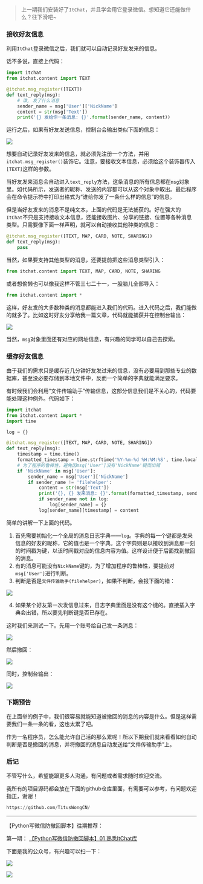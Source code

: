 > 上一期我们安装好了`ItChat`，并且学会用它登录微信。想知道它还能做什么？往下滑吧~

### 接收好友信息

利用`ItChat`登录微信之后，我们就可以自动记录好友发来的信息。

话不多说，直接上代码：

```python
import itchat
from itchat.content import TEXT

@itchat.msg_register([TEXT])
def text_reply(msg):
    # 谁, 发了什么消息
    sender_name = msg['User']['NickName']
    content = str(msg['Text'])
    print('{} 发给你一条消息: {}'.format(sender_name, content))
```

运行之后，如果有好友发送信息，控制台会输出类似下面的信息：

![](https://user-gold-cdn.xitu.io/2019/12/30/16f5738328709682?w=309&h=27&f=png&s=1909)

想要自动记录好友发来的信息，就必须先注册一个方法，并用`itchat.msg_register()`装饰它。注意，要接收文本信息，必须给这个装饰器传入`[TEXT]`这样的参数。

当好友发来消息会自动进入`text_reply`方法，这条消息的所有信息都在`msg`对象里。如代码所示，发送者的昵称、发送的内容都可以从这个对象中取出。最后程序会在命令提示符中打印出格式为“谁给你发了一条什么样的信息”的信息。

但是当好友发来的消息不是纯文本，上面的代码是无法捕获的。好在强大的`ItChat`不只是支持接收文本信息，还能接收图片、分享的链接、位置等各种消息类型。只需要像下面一样声明，就可以自动接收其他种类的信息：

```python
@itchat.msg_register([TEXT, MAP, CARD, NOTE, SHARING])
def text_reply(msg):
    pass
```

当然，如果要支持其他类型的消息，还要提前把这些消息类型引入：

```python
from itchat.content import TEXT, MAP, CARD, NOTE, SHARING
```

或者想偷懒也可以像我这样不管三七二十一，一股脑儿全部导入：

```python
from itchat.content import *
```

这样，好友发的大多数种类的消息都能进入我们的代码。进入代码之后，我们能做的就多了。比如这时好友分享给我一篇文章，代码就能捕获并在控制台输出：

![](https://user-gold-cdn.xitu.io/2019/12/30/16f573d8fb52ac36?w=474&h=27&f=png&s=2954)

当然，`msg`对象里面还有对应的网址信息，有兴趣的同学可以自己去探索。

### 缓存好友信息

由于我们的需求只是缓存近几分钟好友发过来的信息，没有必要用到那些专业的数据库，甚至没必要存储到本地文件中，反而一个简单的字典就能满足要求。

有时候我们会利用“文件传输助手”传输信息，这部分信息我们是不关心的，代码要能处理这种例外。代码如下：

```python
import itchat
from itchat.content import *
import time

log = {}

@itchat.msg_register([TEXT, MAP, CARD, NOTE, SHARING])
def text_reply(msg):
    timestamp = time.time()
    formatted_timestamp = time.strftime('%Y-%m-%d %H:%M:%S', time.localtime(timestamp))
    # 为了程序的鲁棒性，避免因msg['User']没有'NickName'键而出错
    if 'NickName' in msg['User']:
        sender_name = msg['User']['NickName']
        if sender_name != 'filehelper':
            content = str(msg['Text'])
            print('{}, {} 发来消息: {}'.format(formatted_timestamp, sender_name, content))
            if sender_name not in log:
                log[sender_name] = {}
            log[sender_name][timestamp] = content
```

简单的讲解一下上面的代码。

1. 首先需要初始化一个全局的消息日志字典——`log`。字典的每一个键都是发来信息的好友的昵称，它的值也是一个字典。这个字典则是以接收到消息那一刻的时间戳为键，以该时间戳对应的信息内容为值。这样设计便于后面找到撤回的消息。
2. 有的消息可能没有`NickName`键的，为了增加程序的鲁棒性，要提前对`msg['User']`进行判断。
3. 判断是否是`文件传输助手(filehelper)`，如果不判断，会报下面的错：

![](https://user-gold-cdn.xitu.io/2019/12/30/16f5741cb03097f4?w=889&h=126&f=png&s=17008)

4. 如果某个好友第一次发信息过来，日志字典里面是没有这个键的。直接插入字典会出错，所以要先判断键是否已存在。

这时我们来测试一下。先用一个账号给自己发一条消息：

![](https://user-gold-cdn.xitu.io/2019/12/30/16f5747562f84e52?w=1242&h=2208&f=png&s=978480)

然后撤回：

![](https://user-gold-cdn.xitu.io/2019/12/30/16f5747a6e5492e5?w=1242&h=2208&f=png&s=945921)

同时，控制台输出：

![](https://user-gold-cdn.xitu.io/2019/12/30/16f5748457fcf17f?w=501&h=44&f=png&s=5165)

### 下期预告

在上面举的例子中，我们很容易就能知道被撤回的消息的内容是什么。但是这样需要我们一条一条的看，这也太累了吧。

作为一名程序员，怎么能允许自己活的那么累呢！所以下期我们就来看看如何自动判断是否是撤回的消息，并将撤回的消息自动发送给“文件传输助手”上。

### 后记

不管写什么，希望能跟更多人沟通，有问题或者需求随时欢迎交流。

我所有的项目源码都会放在下面的github仓库里面，有需要可以参考，有问题欢迎指正，谢谢！

```python
https://github.com/TitusWongCN/
```

---

【Python写微信防撤回脚本】往期推荐：

第一期： [【Python写微信防撤回脚本】01 熟悉ItChat库](http://mp.weixin.qq.com/s?__biz=MzI2MjQ3NTQzOQ==&mid=100000174&idx=1&sn=89f0ab38943b35dac7cca07823562542&chksm=6a4bda6e5d3c5378c04d513cc25a26af95c14cade2bdd64967d2099229594fb9a10b5a9b2343#rd)


下面是我的公众号，有兴趣可以扫一下：


![](https://user-gold-cdn.xitu.io/2019/12/30/16f574d3f958c41d?w=304&h=112&f=png&s=41105)


![](https://user-gold-cdn.xitu.io/2019/12/30/16f574ea458c11d7?w=258&h=258&f=png&s=20814)